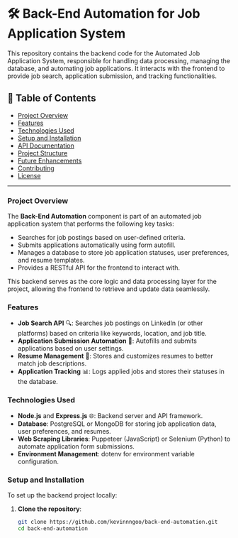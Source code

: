 # 🛠️ Back-End Automation for Job Application System

This repository contains the backend code for the Automated Job Application System, responsible for handling data processing, managing the database, and automating job applications. It interacts with the frontend to provide job search, application submission, and tracking functionalities.

## 📜 Table of Contents

- [Project Overview](#project-overview)
- [Features](#features)
- [Technologies Used](#technologies-used)
- [Setup and Installation](#setup-and-installation)
- [API Documentation](#api-documentation)
- [Project Structure](#project-structure)
- [Future Enhancements](#future-enhancements)
- [Contributing](#contributing)
- [License](#license)

---

### Project Overview

The **Back-End Automation** component is part of an automated job application system that performs the following key tasks:

- Searches for job postings based on user-defined criteria.
- Submits applications automatically using form autofill.
- Manages a database to store job application statuses, user preferences, and resume templates.
- Provides a RESTful API for the frontend to interact with.

This backend serves as the core logic and data processing layer for the project, allowing the frontend to retrieve and update data seamlessly.

### Features

- **Job Search API** 🔍: Searches job postings on LinkedIn (or other platforms) based on criteria like keywords, location, and job title.
- **Application Submission Automation** 🤖: Autofills and submits applications based on user settings.
- **Resume Management** 📄: Stores and customizes resumes to better match job descriptions.
- **Application Tracking** 📊: Logs applied jobs and stores their statuses in the database.

### Technologies Used

- **Node.js** and **Express.js** 🌐: Backend server and API framework.
- **Database**: PostgreSQL or MongoDB for storing job application data, user preferences, and resumes.
- **Web Scraping Libraries**: Puppeteer (JavaScript) or Selenium (Python) to automate application form submissions.
- **Environment Management**: dotenv for environment variable configuration.

### Setup and Installation

To set up the backend project locally:

1. **Clone the repository**:
   ```bash
   git clone https://github.com/kevinnngoo/back-end-automation.git
   cd back-end-automation
   ```
